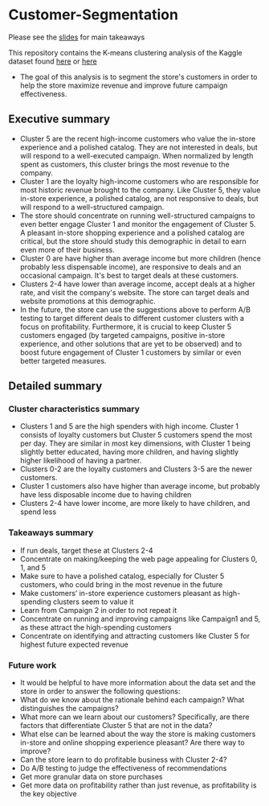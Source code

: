 # Customer-Segmentation
Please see the [slides](https://drive.google.com/file/d/1EW1c6hJiQ_oxWCq8gBtB9KUxeQ1v49s3/view?usp=sharing) for main takeaways

This repository contains the K-means clustering analysis of the Kaggle dataset found [here](https://www.kaggle.com/datasets/imakash3011/customer-personality-analysis) or [here](https://www.kaggle.com/datasets/jackdaoud/marketing-data?select=ifood_df.csv)

- The goal of this analysis is to segment the store's customers in order to help the store maximize revenue and improve future campaign effectiveness.


## Executive summary
- Cluster 5 are the recent high-income customers who value the in-store experience and a polished catalog.  They are not interested in deals, but will respond to a well-executed campaign.  When normalized by length spent as customers, this cluster brings the most revenue to the company.
- Cluster 1 are the loyalty high-income customers who are responsible for most historic revenue brought to the company.  Like Cluster 5, they value  in-store experience, a polished catalog, are not responsive to deals, but will respond to a well-structured campaign. 
- The store should concentrate on running well-structured campaigns to even better engage Cluster 1 and monitor the engagement of Cluster 5. A pleasant in-store shopping experience and a polished catalog are critical, but the store should study this demographic in detail to earn even more of their business.
- Cluster 0 are have higher than average income but more children (hence probably less dispensable income), are responsive to deals and an occasional campaign. It's best to target deals at these customers.
- Clusters 2-4 have lower than average income, accept deals at a higher rate, and visit the company's website.  The store can target deals and website promotions at this demographic.
- In the future, the store can use the suggestions above to perform A/B testing to target different deals to different customer clusters with a focus on profitability. Furthermore, it is crucial to keep Cluster 5 customers engaged (by targeted campaigns, positive in-store experience, and other solutions that are yet to be observed) and to boost future engagement of Cluster 1 customers by similar or even better targeted measures. 


## Detailed summary
### Cluster characteristics summary
- Clusters 1 and 5 are the high spenders with high income. Cluster 1 consists of loyalty customers but Cluster 5 customers spend the most per day. They are similar in most key dimensions, with Cluster 1 being slightly better educated, having more children, and having slightly higher likelihood of having a partner.
- Clusters 0-2 are the loyalty customers and Clusters 3-5 are the newer customers.
- Cluster 1 customers also have higher than average income, but probably have less disposable income due to having children
- Clusters 2-4 have lower income, are more likely to have children, and spend less

### Takeaways summary
- If run deals, target these at Clusters 2-4
- Concentrate on making/keeping the web page appealing for Clusters 0, 1, and 5
- Make sure to have a polished catalog, especially for Cluster 5 customers, who could bring in the most revenue in the future
- Make customers’ in-store experience customers pleasant as high-spending clusters seem to value it
- Learn from Campaign 2 in order to not repeat it
- Concentrate on running and improving campaigns like Campaign1 and 5, as these attract the high-spending customers
- Concentrate on identifying and attracting customers like Cluster 5 for highest future expected revenue

### Future work
- It would be helpful to have more information about the data set and the store in order to answer the following questions:
 - What do we know about the rationale behind each campaign? What distinguishes the campaigns?
 - What more can we learn about our customers? Specifically, are there factors that differentiate Cluster 5 that are not in the data?
 - What else can be learned about the way the store is making customers in-store and online shopping experience pleasant? Are there way to improve?
 - Can the store learn to do profitable business with Cluster 2-4?
 - Do A/B testing to judge the effectiveness of recommendations
 - Get more granular data on store purchases
 - Get more data on profitability rather than just revenue, as profitability is the key objective

